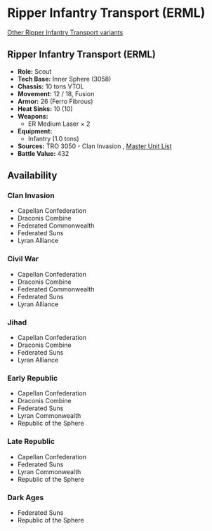 # Ripper Infantry Transport (ERML) 

[Other Ripper Infantry Transport variants](../ripper_infantry_transport.md) 

## Ripper Infantry Transport (ERML) 

- **Role:** Scout 
- **Tech Base:** Inner Sphere (3058) 
- **Chassis:** 10 tons VTOL 
- **Movement:** 12 / 18, Fusion 
- **Armor:** 26 (Ferro Fibrous) 
- **Heat Sinks:** 10 (10) 
- **Weapons:** 
  - ER Medium Laser × 2 
- **Equipment:** 
  - Infantry (1.0 tons) 
- **Sources:** TRO 3050 - Clan Invasion , [Master Unit List](http://masterunitlist.info/Unit/Details/2719/ripper-infantry-transport-erml) 
- **Battle Value:** 432 

## Availability 

### Clan Invasion 

- Capellan Confederation 
- Draconis Combine 
- Federated Commonwealth 
- Federated Suns 
- Lyran Alliance 

### Civil War 

- Capellan Confederation 
- Draconis Combine 
- Federated Commonwealth 
- Federated Suns 
- Lyran Alliance 

### Jihad 

- Capellan Confederation 
- Draconis Combine 
- Federated Suns 
- Lyran Alliance 

### Early Republic 

- Capellan Confederation 
- Draconis Combine 
- Federated Suns 
- Lyran Commonwealth 
- Republic of the Sphere 

### Late Republic 

- Capellan Confederation 
- Federated Suns 
- Lyran Commonwealth 
- Republic of the Sphere 

### Dark Ages 

- Federated Suns 
- Republic of the Sphere 


